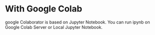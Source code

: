 # With Google Colab
google Colaborator is based on Jupyter Notebook. You can run ipynb on Google Colab Server or Local Jupyter Notebook.
